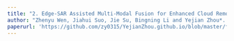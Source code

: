 ```yaml
---
title: "2. Edge-SAR Assisted Multi-Modal Fusion for Enhanced Cloud Removal"
author: "Zhenyu Wen, Jiahui Suo, Jie Su, Bingning Li and Yejian Zhou*. “Edge-SAR Assisted Multi-Modal Fusion for Enhanced Cloud Removal”,IEEE Geoscience and Remote Sensing Letters, vol. 20,pp.1-5, 2023."
paperurl: 'https://github.com/zy0315/YejianZhou.github.io/blob/master/files/Edge-SAR-Assisted_Multimodal_Fusion_for_Enhanced_Cloud_Removal.pdf'
---
```

